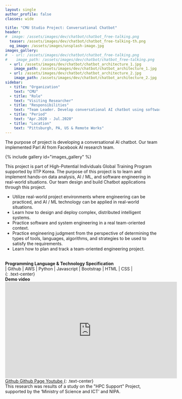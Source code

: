 ```yaml
---
layout: single
author_profile: false
classes: wide

title: "CMU Studio Project: Conversational Chatbot"
header:
#  image: /assets/images/dev/chatbot/chatbot_free-talking.png
  teaser: /assets/images/dev/chatbot/chatbot_free-talking-th.png
  og_image: /assets/images/unsplash-image.jpg
images_gallery:
#  - url: /assets/images/dev/chatbot/chatbot_free-talking.png
#    image_path: /assets/images/dev/chatbot/chatbot_free-talking.png
  - url: /assets/images/dev/chatbot/chatbot_architecture_1.jpg
    image_path: /assets/images/dev/chatbot/chatbot_architecture_1.jpg
  - url: /assets/images/dev/chatbot/chatbot_architecture_2.jpg
    image_path: /assets/images/dev/chatbot/chatbot_architecture_2.jpg
sidebar:
  - title: "Organization"
    text: "CMU"
  - title: "Role"
    text: "Visiting Researcher"
  - title: "Responsibilities"
    text: "Team Leader. Develop conversational AI chatbot using software engineering pipeline and AI technologies." 
  - title: "Period"
    text: "Apr.2020 - Jul.2020"
  - title: "Location"
    text: "Pittsburgh, PA, US & Remote Works" 
---
```


The purpose of project is developing a conversational AI chatbot. Our team implemented Parl AI from Facebook AI research team.

{% include gallery id="images_gallery" %}

This project is part of High-Potential Individuals Global Training Program supported by IITP Korea. The purpose of this project is to learn and implement hands-on data analysis, AI / ML, and software engineering in real-world situations. Our team design and build Chatbot applications through this project.

<ul>
  <li>Utilize real-world project environments where engineering can be practiced, and AI / ML technology can be applied in real-world situations.</li>
  <li>Learn how to design and deploy complex, distributed intelligent systems.</li>
  <li>Practice software and system engineering in a real team-oriented context.</li>
  <li>Practice engineering judgment from the perspective of determining the types of tools, languages, algorithms, and strategies to be used to satisfy the requirements.</li>
  <li>Learn how to plan and track a team-oriented engineering project.</li>
</ul>

<br>
<b>Programming Language & Technology Specification</b>
<div class="notice">| 
  <i class="fab fa-fw fa-github" ></i> Github | 
  <i class="fab fa-fw fa-aws" ></i> AWS | 
  <i class="fab fa-fw fa-python"></i> Python | 
  <i class="fab fa-fw fa-js"></i> Javascript | 
  <i class="fab fa-fw fa-bootstrap"></i> Bootstrap | 
  <i class="fab fa-fw fa-html5"></i> HTML | 
  <i class="fab fa-fw fa-css3"></i> CSS | 
</div>
{: .text-center}

<br>
<b>Demo video</b>
<iframe width="560" height="315" src="https://www.youtube.com/embed/e33-9wViLc4" frameborder="0" allow="accelerometer; autoplay; clipboard-write; encrypted-media; gyroscope; picture-in-picture" allowfullscreen></iframe>

<br>
<a href="https://github.com/yongkyung-oh/CMU-Studio-Project" class="btn btn--primary" style="width: 10em"> <i class="fab fa-fw fa-github" ></i> Github </a>
<a href="https://yongkyung-oh.github.io/CMU-Studio-Project/" class="btn btn--info" style="width: 10em"> <i class="fab fa-fw fa-github" ></i> Github Page </a>
<a href="https://youtu.be/e33-9wViLc4" class="btn btn--danger" style="width: 10em"> <i class="fab fa-fw fa-youtube" ></i> Youtube </a>
{: .text-center}

<br>
This research was results of a study on the "HPC Support" Project, supported by the ‘Ministry of Science and ICT’ and NIPA.
